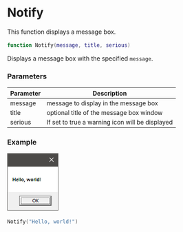 # Notify #

This function displays a message box.

```lua
function Notify(message, title, serious)
```

Displays a message box with the specified `message`. 

### Parameters ###

| Parameter | Description |
| ----- | ----- |
| message | message to display in the message box |
| title | optional title of the message box window | 
| serious | If set to true a warning icon will be displayed |

### Example

![](https://github.com/Leadwerks/Documentation/raw/master/Images/Notify.png)

```lua
Notify("Hello, world!")
```